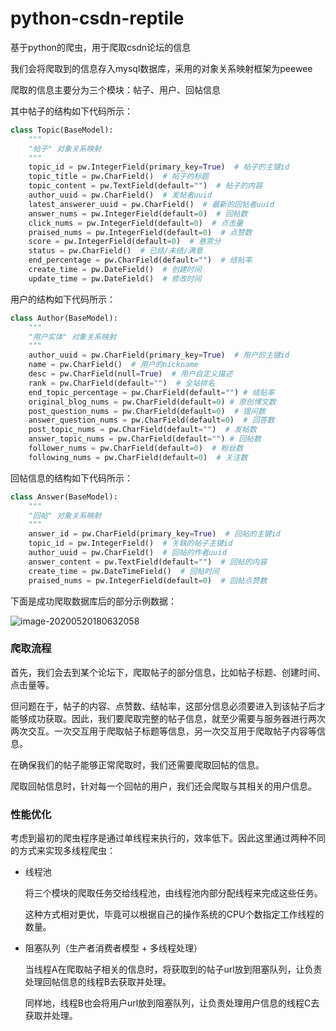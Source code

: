 # python-csdn-reptile
基于python的爬虫，用于爬取csdn论坛的信息

我们会将爬取到的信息存入mysql数据库，采用的对象关系映射框架为peewee

爬取的信息主要分为三个模块：帖子、用户、回帖信息

其中帖子的结构如下代码所示：
```python
class Topic(BaseModel):
    """
    "帖子" 对象关系映射
    """
    topic_id = pw.IntegerField(primary_key=True)  # 帖子的主键id
    topic_title = pw.CharField()  # 帖子的标题
    topic_content = pw.TextField(default="")  # 帖子的内容
    author_uuid = pw.CharField()  # 发帖者uuid
    latest_answerer_uuid = pw.CharField()  # 最新的回帖者uuid
    answer_nums = pw.IntegerField(default=0)  # 回帖数
    click_nums = pw.IntegerField(default=0)  # 点击量
    praised_nums = pw.IntegerField(default=0)  # 点赞数
    score = pw.IntegerField(default=0)  # 悬赏分
    status = pw.CharField()  # 已结/未结/满意
    end_percentage = pw.CharField(default="")  # 结帖率
    create_time = pw.DateField()  # 创建时间
    update_time = pw.DateField()  # 修改时间
```

用户的结构如下代码所示：
```python
class Author(BaseModel):
    """
    "用户实体" 对象关系映射
    """
    author_uuid = pw.CharField(primary_key=True)  # 用户的主键id
    name = pw.CharField()  # 用户的nickname
    desc = pw.CharField(null=True)  # 用户自定义描述
    rank = pw.CharField(default="")  # 全站排名
    end_topic_percentage = pw.CharField(default="") # 结贴率
    original_blog_nums = pw.CharField(default=0) # 原创博文数
    post_question_nums = pw.CharField(default=0)  # 提问数
    answer_question_nums = pw.CharField(default=0)  # 回答数
    post_topic_nums = pw.CharField(default="")  # 发帖数
    answer_topic_nums = pw.CharField(default="") # 回帖数
    follower_nums = pw.CharField(default=0)  # 粉丝数
    following_nums = pw.CharField(default=0)  # 关注数
```

回帖信息的结构如下代码所示：
```python
class Answer(BaseModel):
    """
    "回帖" 对象关系映射
    """
    answer_id = pw.CharField(primary_key=True)  # 回帖的主键id
    topic_id = pw.IntegerField()  # 关联的帖子主键id
    author_uuid = pw.CharField()  # 回帖的作者uuid
    answer_content = pw.TextField(default="")  # 回帖的内容
    create_time = pw.DateTimeField()  # 回帖时间
    praised_nums = pw.IntegerField(default=0)  # 回帖点赞数
```




下面是成功爬取数据库后的部分示例数据：

![image-20200520180632058](C:\Users\WHL\AppData\Roaming\Typora\typora-user-images\image-20200520180632058.png)



### 爬取流程

首先，我们会去到某个论坛下，爬取帖子的部分信息，比如帖子标题、创建时间、点击量等。

但问题在于，帖子的内容、点赞数、结帖率，这部分信息必须要进入到该帖子后才能够成功获取。因此，我们要爬取完整的帖子信息，就至少需要与服务器进行两次两次交互。一次交互用于爬取帖子标题等信息，另一次交互用于爬取帖子内容等信息。

在确保我们的帖子能够正常爬取时，我们还需要爬取回帖的信息。

爬取回帖信息时，针对每一个回帖的用户，我们还会爬取与其相关的用户信息。



### 性能优化

考虑到最初的爬虫程序是通过单线程来执行的，效率低下。因此这里通过两种不同的方式来实现多线程爬虫：

* 线程池

  将三个模块的爬取任务交给线程池，由线程池内部分配线程来完成这些任务。

  这种方式相对更优，毕竟可以根据自己的操作系统的CPU个数指定工作线程的数量。

* 阻塞队列（生产者消费者模型 + 多线程处理）

  当线程A在爬取帖子相关的信息时，将获取到的帖子url放到阻塞队列，让负责处理回帖信息的线程B去获取并处理。

  同样地，线程B也会将用户url放到阻塞队列，让负责处理用户信息的线程C去获取并处理。


